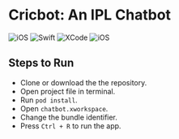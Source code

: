 

# Cricbot: An IPL Chatbot

<p>
<img alt="iOS" src="https://img.shields.io/badge/platform-iOS-blue">
<img alt="Swift" src="https://img.shields.io/badge/Swift-5.2-brightgreen">
<img alt="XCode" src="https://img.shields.io/badge/XCode-11.5-blueviolet">
<img alt="iOS" src="https://img.shields.io/badge/iOS-13.5-orange">
</p>

## Steps to Run
* Clone or download the the repository. 
* Open project file in terminal.
* Run `pod install`.
* Open `chatbot.xworkspace`.
* Change the bundle identifier.
* Press `Ctrl + R` to run the app.
 
